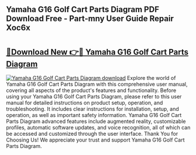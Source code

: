 ## Yamaha G16 Golf Cart Parts Diagram PDF Download Free - Part-mny User Guide Repair Xoc6x

# <h2><a href="http://dfnef9.blite.top/?on=Yamaha+G16+Golf+Cart+Parts+Diagram">🔗Download New 👉🔴 Yamaha G16 Golf Cart Parts Diagram</a></h2>

[![Yamaha G16 Golf Cart Parts Diagram download](https://i.imgur.com/lujVjoI.png)](http://dfnef9.blite.top/?on=Yamaha+G16+Golf+Cart+Parts+Diagram)
Explore the world of Yamaha G16 Golf Cart Parts Diagram with this comprehensive user manual, covering all aspects of the product's features and functionality. Before using your Yamaha G16 Golf Cart Parts Diagram, please refer to this user manual for detailed instructions on product setup, operation, and troubleshooting. It includes clear instructions for installation, setup, and operation, as well as important safety information. Yamaha G16 Golf Cart Parts Diagram advanced features include augmented reality, customizable profiles, automatic software updates, and voice recognition, all of which can be accessed and customized through the user interface. Thank You for Choosing Us! We appreciate your trust and support Yamaha G16 Golf Cart Parts Diagram.
